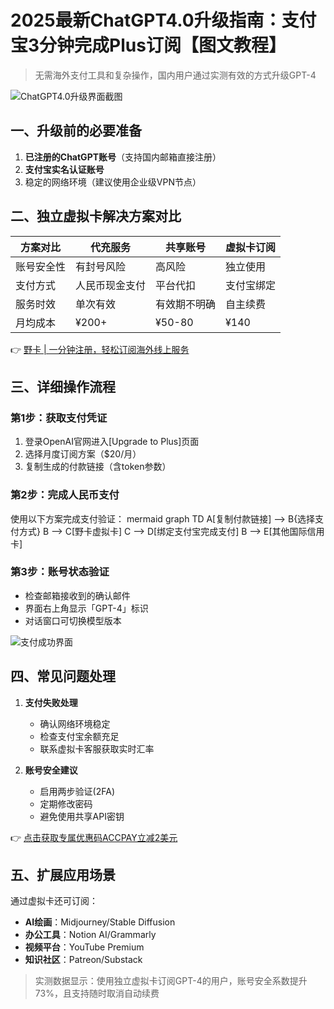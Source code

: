 # 2025最新ChatGPT4.0升级指南：支付宝3分钟完成Plus订阅【图文教程】

> 无需海外支付工具和复杂操作，国内用户通过实测有效的方式升级GPT-4

![ChatGPT4.0升级界面截图](https://bbtdd.com/wp-content/uploads/img/1558505928.webp)

## 一、升级前的必要准备
1. **已注册的ChatGPT账号**（支持国内邮箱直接注册）
2. **支付宝实名认证账号**
3. 稳定的网络环境（建议使用企业级VPN节点）

## 二、独立虚拟卡解决方案对比
| 方案对比       | 代充服务       | 共享账号     | 虚拟卡订阅  |
|----------------|----------------|--------------|-------------|
| 账号安全性     | 有封号风险     | 高风险       | 独立使用    |
| 支付方式       | 人民币现金支付 | 平台代扣     | 支付宝绑定  |
| 服务时效       | 单次有效       | 有效期不明确 | 自主续费    |
| 月均成本       | ¥200+          | ¥50-80       | ¥140        |

👉 [野卡 | 一分钟注册，轻松订阅海外线上服务](https://bbtdd.com/yeka)

## 三、详细操作流程
### 第1步：获取支付凭证
1. 登录OpenAI官网进入[Upgrade to Plus]页面
2. 选择月度订阅方案（$20/月）
3. 复制生成的付款链接（含token参数）

### 第2步：完成人民币支付
使用以下方案完成支付验证：
mermaid
graph TD
    A[复制付款链接] --> B{选择支付方式}
    B --> C[野卡虚拟卡]
    C --> D[绑定支付宝完成支付]
    B --> E[其他国际信用卡]


### 第3步：账号状态验证
- 检查邮箱接收到的确认邮件
- 界面右上角显示「GPT-4」标识
- 对话窗口可切换模型版本

![支付成功界面](https://bbtdd.com/wp-content/uploads/img/765861752190357.webp)

## 四、常见问题处理
1. **支付失败处理**  
   - 确认网络环境稳定
   - 检查支付宝余额充足
   - 联系虚拟卡客服获取实时汇率

2. **账号安全建议**  
   - 启用两步验证(2FA)
   - 定期修改密码
   - 避免使用共享API密钥

👉 [点击获取专属优惠码ACCPAY立减2美元](https://bbtdd.com/yeka)

## 五、扩展应用场景
通过虚拟卡还可订阅：
- **AI绘画**：Midjourney/Stable Diffusion
- **办公工具**：Notion AI/Grammarly
- **视频平台**：YouTube Premium
- **知识社区**：Patreon/Substack

> 实测数据显示：使用独立虚拟卡订阅GPT-4的用户，账号安全系数提升73%，且支持随时取消自动续费